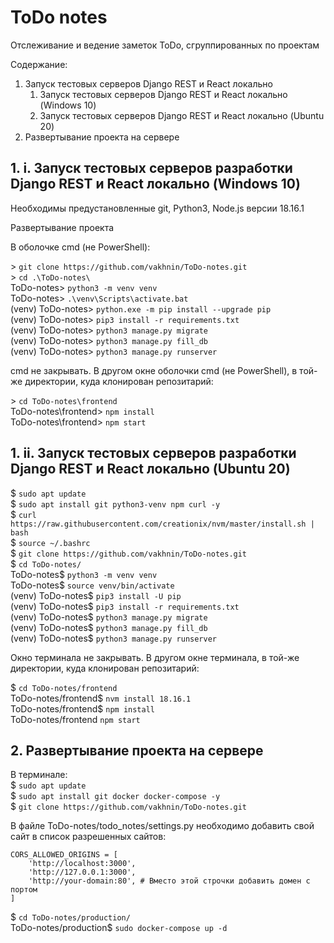 # ToDo notes

Отслеживание и ведение заметок ToDo, сгруппированных по проектам

Содержание:
1. Запуск тестовых серверов Django REST и React локально
   1. Запуск тестовых серверов Django REST и React локально (Windows 10)
   2. Запуск тестовых серверов Django REST и React локально (Ubuntu 20)
2. Развертывание проекта на сервере

## 1. i. Запуск тестовых серверов разработки Django REST и React локально (Windows 10)
Необходимы предустановленные git, Python3, Node.js версии 18.16.1

Развертывание проекта

В оболочке cmd (не PowerShell):

&gt; ```git clone https://github.com/vakhnin/ToDo-notes.git``` <br>
&gt; ```cd .\ToDo-notes\``` <br>
ToDo-notes&gt; ```python3 -m venv venv``` <br>
ToDo-notes&gt; ```.\venv\Scripts\activate.bat``` <br>
(venv) ToDo-notes&gt; ```python.exe -m pip install --upgrade pip``` <br>
(venv) ToDo-notes&gt; ```pip3 install -r requirements.txt``` <br>
(venv) ToDo-notes&gt; ```python3 manage.py migrate``` <br>
(venv) ToDo-notes&gt; ```python3 manage.py fill_db``` <br>
(venv) ToDo-notes&gt; ```python3 manage.py runserver``` <br>

cmd не закрывать.
В другом окне оболочки cmd (не PowerShell), 
в той-же директории, куда клонирован репозитарий:

&gt; ```cd ToDo-notes\frontend``` <br>
ToDo-notes\frontend&gt; ```npm install``` <br>
ToDo-notes\frontend&gt; ```npm start```

## 1. ii. Запуск тестовых серверов разработки Django REST и React локально (Ubuntu 20)

$ ```sudo apt update``` <br>
$ ```sudo apt install git python3-venv npm curl -y``` <br>
$ ```curl https://raw.githubusercontent.com/creationix/nvm/master/install.sh | bash``` <br>
$ ```source ~/.bashrc``` <br>
$ ```git clone https://github.com/vakhnin/ToDo-notes.git``` <br>
$ ```cd ToDo-notes/``` <br>
ToDo-notes$ ```python3 -m venv venv``` <br>
ToDo-notes$ ```source venv/bin/activate``` <br>
(venv) ToDo-notes$ ```pip3 install -U pip``` <br>
(venv) ToDo-notes$ ```pip3 install -r requirements.txt``` <br>
(venv) ToDo-notes$ ```python3 manage.py migrate``` <br>
(venv) ToDo-notes$ ```python3 manage.py fill_db``` <br>
(venv) ToDo-notes$ ```python3 manage.py runserver``` <br>

Окно терминала не закрывать. В другом окне терминала,
в той-же директории, куда клонирован репозитарий:

$ ```cd ToDo-notes/frontend``` <br>
ToDo-notes/frontend$ ```nvm install 18.16.1``` <br>
ToDo-notes/frontend$ ```npm install``` <br>
ToDo-notes/frontend ```npm start``` 

## 2. Развертывание проекта на сервере

В терминале:<br>
$ ```sudo apt update``` <br>
$ ```sudo apt install git docker docker-compose -y``` <br>
$ ```git clone https://github.com/vakhnin/ToDo-notes.git``` <br>

В файле ToDo-notes/todo_notes/settings.py необходимо добавить
свой сайт в список разрешенных сайтов: 
```
CORS_ALLOWED_ORIGINS = [
    'http://localhost:3000',
    'http://127.0.0.1:3000',
    'http://your-domain:80', # Вместо этой строчки добавить домен с портом
]
```
$ ```cd ToDo-notes/production/``` <br>
ToDo-notes/production$ ```sudo docker-compose up -d``` <br>
